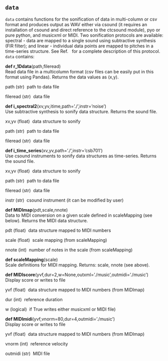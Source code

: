 ## `data`

<span>`data`</span> contains functions for the sonification of data in
multi-column or csv format and produces output as WAV either via csound
(it requires an installation of csound and direct reference to the
<span>ctcsound</span> module), <span>pyo</span> or pure python, and
<span>musicxml</span> or MIDI. Two sonification protocols are available:
spectral - data are mapped to a single sound using subtractive synthesis
(FIR filter); and linear - individual data points are mapped to pitches
in a time-series structure. See Ref.   for a complete description of
this protocol. <span>`data`</span> contains:

<span>__def r\_1Ddata__(path,fileread)</span>  
Read data file in a multicolumn format (csv files can be easily put in
this format using Pandas). Returns the data values as (x,y).

<span><span>path (str)</span> </span>
path to data file

<span><span>fileread (str)</span> </span>
data file

<span>__def i\_spectral2__(xv,yv,itime,path=’./’,instr=’noise’)</span>  
Use subtractive synthesis to sonify data structure. Returns the sound
file.

<span><span>xv,yv (float)</span> </span>
data structure to sonify

<span><span>path (str)</span> </span>
path to data file

<span><span>fileread (str)</span> </span>
data file

<span>__def i\_time\_series__(xv,yv,path=’./’,instr=’csb701’)</span>  
Use csound instruments to sonify data structures as time-series. Returns
the sound file.

<span><span>xv,yv (float)</span> </span>
data structure to sonify

<span><span>path (str)</span> </span>
path to data file

<span><span>fileread (str)</span> </span>
data file

<span><span>instr (str)</span> </span>
csound instrument (it can be modified by user)

<span>__def MIDImap__(pdt,scale,nnote)</span>  
Data to MIDI conversion on a given scale defined in scaleMapping (see
below). Returns the MIDI data structure.

<span><span>pdt (float)</span> </span>
data structure mapped to MIDI numbers

<span><span>scale (float)</span> </span>
scale mapping (from scaleMapping)

<span><span>nnote (int)</span> </span>
number of notes in the scale (from scaleMapping)

<span>__def scaleMapping__(scale)</span>  
Scale definitions for MIDI mapping. Returns: scale, nnote (see above).

<span>__def MIDIscore__(yvf,dur=2,w=None,outxml=’./music’,outmidi=’./music’)</span>  
Display score or writes to file

<span><span>yvf (float)</span> </span>
data structure mapped to MIDI numbers (from MIDImap)

<span><span>dur (int)</span> </span>
reference duration

<span><span>w (logical)</span> </span>
if True writes either musicxml or MIDI file)

<span>__def MIDImidi__(yvf,vnorm=80,dur=4,outmidi=’./music’)</span>  
Display score or writes to file

<span><span>yvf (float)</span> </span>
data structure mapped to MIDI numbers (from MIDImap)

<span><span>vnorm (int)</span> </span>
reference velocity

<span><span>outmidi (str)</span> </span>
MIDI file

